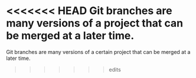 <<<<<<< HEAD
Git branches are many versions of a project that can be merged at a later time.
=======
Git branches are many versions of a certain project that can be merged at a later time. 
>>>>>>> edits
